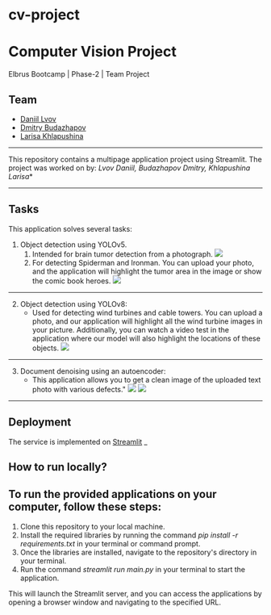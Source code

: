 # cv-project
# Computer Vision Project
Elbrus Bootcamp | Phase-2 | Team Project 
## Team
* [Daniil Lvov](https://github.com/Norgan97)
* [Dmitry Budazhapov](https://github.com/DmitryDorzhievich)
* [Larisa Khlapushina](https://github.com/Khlapushina)
___
This repository contains a multipage application project using Streamlit. The project was worked on by: *Lvov Daniil, Budazhapov Dmitry, Khlapushina Larisa**
___
## Tasks 
This application solves several tasks:
1. Object detection using YOLOv5.
   1. Intended for brain tumor detection from a photograph.
![](https://cdn.readovka.ru/n/1104148/1200x630/ec7da68ba3.jpg)
   2. For detecting Spiderman and Ironman. You can upload your photo, and the application will highlight the tumor area in the image or show the comic book heroes.
![](https://s2.best-wallpaper.net/wallpaper/2560x1440/1906/Iron-Man-and-Spider-man-DC-comics_2560x1440.jpg)
___
2. Object detection using YOLOv8:
   - Used for detecting wind turbines and cable towers. You can upload a photo, and our application will highlight all the wind turbine images in your picture. Additionally, you can watch a video test in the application where our model will also highlight the locations of these objects.
![](https://get.pxhere.com/photo/field-windmill-wind-cumulus-machine-wind-turbine-electricity-energy-england-power-mill-grassland-wind-farm-wind-turbines-835672.jpg)
___
3. Document denoising using an autoencoder:
   - This application allows you to get a clean image of the uploaded text photo with various defects."
![](https://github.com/Norgan97/cv-project/blob/main/2.png)
![](https://github.com/Norgan97/cv-project/blob/main/21.png)
___
## Deployment
The service is implemented on [Streamlit](https://cv-project-as5vxgxapfhae8psceu5xf.streamlit.app)
_
## How to run locally?
## To run the provided applications on your computer, follow these steps:

1. Clone this repository to your local machine.
2. Install the required libraries by running the command *pip install -r requirements.txt* in your terminal or command prompt.
3. Once the libraries are installed, navigate to the repository's directory in your terminal.
4. Run the command *streamlit run main.py* in your terminal to start the application.

This will launch the Streamlit server, and you can access the applications by opening a browser window and navigating to the specified URL.

